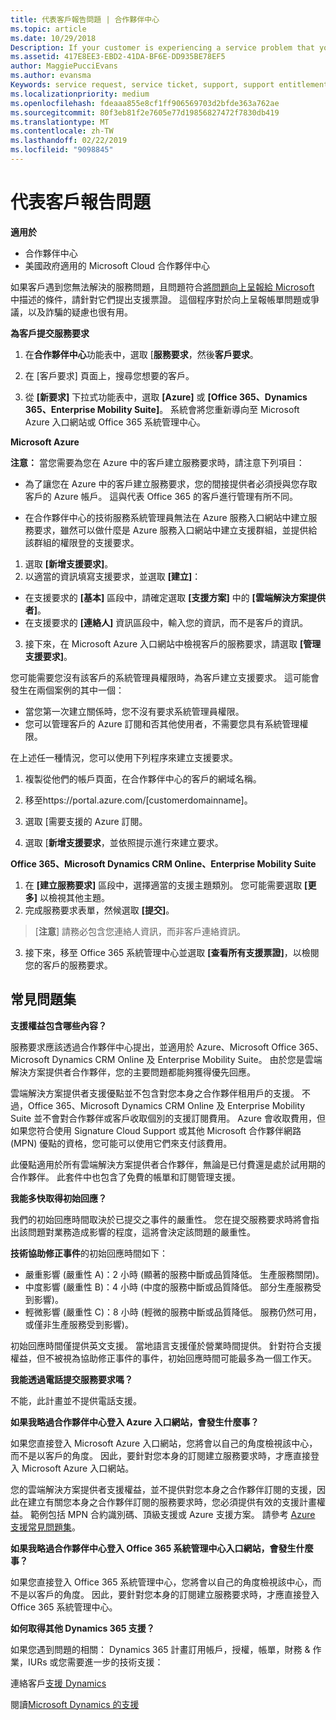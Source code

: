 ```yaml
---
title: 代表客戶報告問題 | 合作夥伴中心
ms.topic: article
ms.date: 10/29/2018
Description: If your customer is experiencing a service problem that you can''t resolve, and that meets the criteria described in Escalate problems to Microsoft, file a support ticket for them.
ms.assetid: 417E8EE3-EBD2-41DA-BF6E-DD935BE78EF5
author: MaggiePucciEvans
ms.author: evansma
Keywords: service request, service ticket, support, support entitlement, aobo, Azure aobo
ms.localizationpriority: medium
ms.openlocfilehash: fdeaaa855e8cf1ff906569703d2bfde363a762ae
ms.sourcegitcommit: 80f3eb81f2e7605e77d19856827472f7830db419
ms.translationtype: MT
ms.contentlocale: zh-TW
ms.lasthandoff: 02/22/2019
ms.locfileid: "9098845"
---
```

# <a name="report-problems-on-behalf-of-a-customer"></a>代表客戶報告問題

**適用於**

-  合作夥伴中心
-  美國政府適用的 Microsoft Cloud 合作夥伴中心


如果客戶遇到您無法解決的服務問題，且問題符合[將問題向上呈報給 Microsoft](escalate-problems-to-microsoft.md) 中描述的條件，請針對它們提出支援票證。 這個程序對於向上呈報帳單問題或爭議，以及詐騙的疑慮也很有用。

**為客戶提交服務要求**

1.  在**合作夥伴中心**功能表中，選取 [**服務要求**，然後**客戶要求**。 

2.  在 \[客戶要求\] 頁面上，搜尋您想要的客戶。

3.  從 **\[新要求\]** 下拉式功能表中，選取 **\[Azure\]** 或 **\[Office 365、Dynamics 365、Enterprise Mobility Suite\]**。 系統會將您重新導向至 Microsoft Azure 入口網站或 Office 365 系統管理中心。

**Microsoft Azure**

**注意：** 當您需要為您在 Azure 中的客戶建立服務要求時，請注意下列項目：

- 為了讓您在 Azure 中的客戶建立服務要求，您的間接提供者必須授與您存取客戶的 Azure 帳戶。 這與代表 Office 365 的客戶進行管理有所不同。 

- 在合作夥伴中心的技術服務系統管理員無法在 Azure 服務入口網站中建立服務要求，雖然可以做什麼是 Azure 服務入口網站中建立支援群組，並提供給該群組的權限登的支援要求。

1. 選取 **\[新增支援要求\]**。
2. 以適當的資訊填寫支援要求，並選取 **\[建立\]**：
-   在支援要求的 **\[基本\]** 區段中，請確定選取 **\[支援方案\]** 中的 **\[雲端解決方案提供者\]**。
-   在支援要求的 **\[連絡人\]** 資訊區段中，輸入您的資訊，而不是客戶的資訊。

3. 接下來，在 Microsoft Azure 入口網站中檢視客戶的服務要求，請選取 **\[管理支援要求\]**。

您可能需要您沒有該客戶的系統管理員權限時，為客戶建立支援要求。 這可能會發生在兩個案例的其中一個： 
 
-   當您第一次建立關係時，您不沒有要求系統管理員權限。
-   您可以管理客戶的 Azure 訂閱和否其他使用者，不需要您具有系統管理權限。
 
在上述任一種情況，您可以使用下列程序來建立支援要求。 

1. 複製從他們的帳戶頁面，在合作夥伴中心的客戶的網域名稱。

2. 移至https://portal.azure.com/[customerdomainname]。 

3. 選取 [需要支援的 Azure 訂閱。

4. 選取 [**新增支援要求**，並依照提示進行來建立要求。 

 
**Office 365、Microsoft Dynamics CRM Online、Enterprise Mobility Suite**

1. 在 **\[建立服務要求\]** 區段中，選擇適當的支援主題類別。 您可能需要選取 **\[更多\]** 以檢視其他主題。    
2. 完成服務要求表單，然候選取 **\[提交\]**。

>[**注意**] 請務必包含您連絡人資訊，而非客戶連絡資訊。

3. 接下來，移至 Office 365 系統管理中心並選取 **\[查看所有支援票證\]**，以檢閱您的客戶的服務要求。

## <a name="faq"></a>常見問題集


**支援權益包含哪些內容？**

服務要求應該透過合作夥伴中心提出，並適用於 Azure、Microsoft Office 365、Microsoft Dynamics CRM Online 及 Enterprise Mobility Suite。 由於您是雲端解決方案提供者合作夥伴，您的主要問題都能夠獲得優先回應。

雲端解決方案提供者支援優點並不包含對您本身之合作夥伴租用戶的支援。 不過，Office 365、Microsoft Dynamics CRM Online 及 Enterprise Mobility Suite 並不會對合作夥伴或客戶收取個別的支援訂閱費用。 Azure 會收取費用，但如果您符合使用 Signature Cloud Support 或其他 Microsoft 合作夥伴網路 (MPN) 優點的資格，您可能可以使用它們來支付該費用。

此優點適用於所有雲端解決方案提供者合作夥伴，無論是已付費還是處於試用期的合作夥伴。 此套件中也包含了免費的帳單和訂閱管理支援。

**我能多快取得初始回應？**

我們的初始回應時間取決於已提交之事件的嚴重性。 您在提交服務要求時將會指出該問題對業務造成影響的程度，這將會決定該問題的嚴重性。

**技術協助修正事件**的初始回應時間如下：

-   嚴重影響 (嚴重性 A)：2 小時 (顯著的服務中斷或品質降低。 生產服務關閉)。
-   中度影響 (嚴重性 B)：4 小時 (中度的服務中斷或品質降低。 部分生產服務受到影響)。
-   輕微影響 (嚴重性 C)：8 小時 (輕微的服務中斷或品質降低。 服務仍然可用，或僅非生產服務受到影響)。

初始回應時間僅提供英文支援。 當地語言支援僅於營業時間提供。
針對符合支援權益，但不被視為協助修正事件的事件，初始回應時間可能最多為一個工作天。

**我能透過電話提交服務要求嗎？**

不能，此計畫並不提供電話支援。

**如果我略過合作夥伴中心登入 Azure 入口網站，會發生什麼事？**

如果您直接登入 Microsoft Azure 入口網站，您將會以自己的角度檢視該中心，而不是以客戶的角度。 因此，要針對您本身的訂閱建立服務要求時，才應直接登入 Microsoft Azure 入口網站。

您的雲端解決方案提供者支援權益，並不提供對您本身之合作夥伴訂閱的支援，因此在建立有關您本身之合作夥伴訂閱的服務要求時，您必須提供有效的支援計畫權益。 範例包括 MPN 合約識別碼、頂級支援或 Azure 支援方案。 請參考 [Azure 支援常見問題集](https://go.microsoft.com/fwlink/?LinkId=717532)。

**如果我略過合作夥伴中心登入 Office 365 系統管理中心入口網站，會發生什麼事？**

如果您直接登入 Office 365 系統管理中心，您將會以自己的角度檢視該中心，而不是以客戶的角度。 因此，要針對您本身的訂閱建立服務要求時，才應直接登入 Office 365 系統管理中心。

**如何取得其他 Dynamics 365 支援？**

如果您遇到問題的相關： Dynamics 365 計畫訂用帳戶，授權，帳單，財務 & 作業，IURs 或您需要進一步的技術支援：
 
連絡客戶[支援 Dynamics](https://docs.microsoft.com/dynamics365/customer-engagement/admin/contact-technical-support)

閱讀[Microsoft Dynamics 的支援](https://support.microsoft.com/help/4052881/faq-microsoft-dynamics-365-for-unified-operations-iur)



